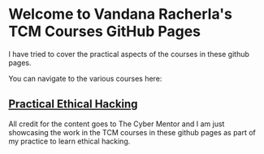 # Welcome to Vandana Racherla's TCM Courses GitHub Pages

I have tried to cover the practical aspects of the courses in these github pages.

You can navigate to the various courses here:


## [Practical Ethical Hacking](https://vandanarach.github.io/TCM-Courses/PracticalEthicalHacking/peh.html)

All credit for the content goes to The Cyber Mentor and I am just showcasing the work in the TCM courses in these github pages as part of my practice to learn ethical hacking.

